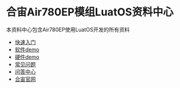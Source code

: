 # 合宙Air780EP模组LuatOS资料中心

本资料中心包含Air780EP使用LuatOS开发的所有资料

- [快速入门](quickstart/index.md)
- [软件demo](./app/index.md)
- [硬件demo](./hardware.md)
- [常见问题](./faq.md)
- [问答中心](https://chat.openluat.com/)
- [合宙官网](https://www.openluat.com/)

<script>
var tmp = window.location.pathname.split("/").filter(part => part.length > 0);
console.log(tmp)
var redirectUrl = 'quick_start/';
if (tmp.length == 0 || (tmp.length == 2 && window.location.pathname.endsWith("/"))) {
    // 如果符合，跳转到指定URL
    window.location.href = window.location.pathname + redirectUrl;
}
// 检查当前页面是否是首页
var path = window.location.pathname
</script>
